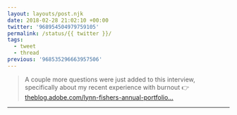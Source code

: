```yaml
---
layout: layouts/post.njk
date: 2018-02-28 21:02:10 +00:00
twitter: '968954504979759105'
permalink: /status/{{ twitter }}/
tags: 
  - tweet
  - thread
previous: '968535296663957506'
---
```


> A couple more questions were just added to this interview, specifically about my recent experience with burnout 👉 [theblog.adobe.com/lynn-fishers-annual-portfolio…](https://theblog.adobe.com/lynn-fishers-annual-portfolio-redesign-skills-sharp/)

---
